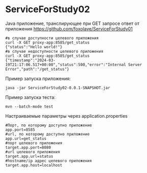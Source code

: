 # ServiceForStudy02
Java приложение, транслирующее при GET запросе ответ от приложения https://github.com/foxolave/ServiceForStudy01
```shell
#в случае доступности целевого приложения
curl -X GET proxy-app:8585/get_status
{"status":"Hello world!"}
#в случае недоступности целевого приложения
curl -X GET proxy-app:8585/get_status
{"timestamp":"2024-03-19T21:17:06.517+00:00","status":500,"error":"Internal Server Error","path":"/get_status"}
```

Пример запуска приложения:
```shell
java -jar ServiceForStudy02-0.0.1-SNAPSHOT.jar
```

Пример запуска теста:
```shell
mvn --batch-mode test
```

Настраиваемые параметры через application.properties
```properties
#Порт, по которому доступно приложение
app.port=8585
#url, по которому доступно приложение
app.url=get_status
#порт целевого приложения
target.app.port=8080
#url целевого приложения
target.app.url=status
#hostname/ip адрес целевого приложения
target.app.host=localhost
```